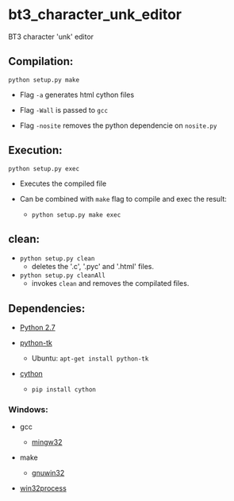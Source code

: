 # bt3_character_unk_editor
BT3 character 'unk' editor

## Compilation:

`python setup.py make`

* Flag `-a` generates html cython files

* Flag `-Wall` is passed to `gcc`

* Flag `-nosite` removes the python dependencie on `nosite.py`


## Execution:

`python setup.py exec`

* Executes the compiled file

* Can be combined with `make` flag to compile and exec  the result:
    * `python setup.py make exec`

## clean:

* `python setup.py clean`
    * deletes the '.c', '.pyc' and '.html' files.
* `python setup.py cleanAll`
    * invokes `clean` and removes the compilated files.

## Dependencies:

* [Python 2.7](https://www.python.org/downloads/)

	
* [python-tk](https://wiki.python.org/moin/TkInter)
    * Ubuntu: `apt-get install python-tk`

* [cython](http://cython.org/#download)
	* `pip install cython`
	
### Windows:

* gcc
     * [mingw32](http://www.mingw.org/)

* make
     * [gnuwin32](http://gnuwin32.sourceforge.net/packages/make.htm)
     
* [win32process](http://sourceforge.net/projects/pywin32/files/pywin32/Build%20219/)
